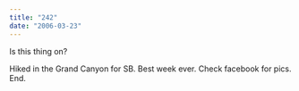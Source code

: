 ```yaml
---
title: "242"
date: "2006-03-23"
---
```


Is this thing on?

Hiked in the Grand Canyon for SB. Best week ever. Check facebook for pics. End.
